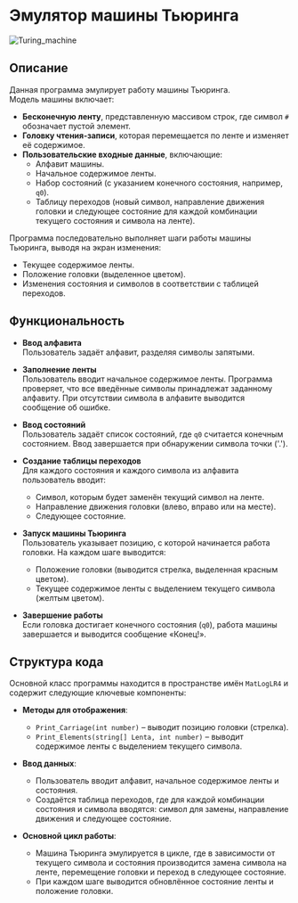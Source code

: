 # Эмулятор машины Тьюринга

![Turing_machine](https://github.com/Erokhin-Danila/Mathematical-logica/blob/master/Эмулятор_машины_Тьюринга/Turing_machine.gif)

## Описание
Данная программа эмулирует работу машины Тьюринга.  
Модель машины включает:
- **Бесконечную ленту**, представленную массивом строк, где символ `#` обозначает пустой элемент.
- **Головку чтения-записи**, которая перемещается по ленте и изменяет её содержимое.
- **Пользовательские входные данные**, включающие:
  - Алфавит машины.
  - Начальное содержимое ленты.
  - Набор состояний (с указанием конечного состояния, например, `q0`).
  - Таблицу переходов (новый символ, направление движения головки и следующее состояние для каждой комбинации текущего состояния и символа на ленте).

Программа последовательно выполняет шаги работы машины Тьюринга, выводя на экран изменения:
- Текущее содержимое ленты.
- Положение головки (выделенное цветом).
- Изменения состояния и символов в соответствии с таблицей переходов.

## Функциональность
- **Ввод алфавита**  
  Пользователь задаёт алфавит, разделяя символы запятыми.
  
- **Заполнение ленты**  
  Пользователь вводит начальное содержимое ленты. Программа проверяет, что все введённые символы принадлежат заданному алфавиту. При отсутствии символа в алфавите выводится сообщение об ошибке.

- **Ввод состояний**  
  Пользователь задаёт список состояний, где `q0` считается конечным состоянием. Ввод завершается при обнаружении символа точки ('.').

- **Создание таблицы переходов**  
  Для каждого состояния и каждого символа из алфавита пользователь вводит:
  - Символ, которым будет заменён текущий символ на ленте.
  - Направление движения головки (влево, вправо или на месте).
  - Следующее состояние.

- **Запуск машины Тьюринга**  
  Пользователь указывает позицию, с которой начинается работа головки. На каждом шаге выводится:
  - Положение головки (выводится стрелка, выделенная красным цветом).
  - Текущее содержимое ленты с выделением текущего символа (желтым цветом).

- **Завершение работы**  
  Если головка достигает конечного состояния (`q0`), работа машины завершается и выводится сообщение «Конец!».

## Структура кода
Основной класс программы находится в пространстве имён `MatLogLR4` и содержит следующие ключевые компоненты:

- **Методы для отображения**:
  - `Print_Carriage(int number)` – выводит позицию головки (стрелка).
  - `Print_Elements(string[] Lenta, int number)` – выводит содержимое ленты с выделением текущего символа.

- **Ввод данных**:
  - Пользователь вводит алфавит, начальное содержимое ленты и состояния.
  - Создаётся таблица переходов, где для каждой комбинации состояния и символа вводятся: символ для замены, направление движения и следующее состояние.

- **Основной цикл работы**:
  - Машина Тьюринга эмулируется в цикле, где в зависимости от текущего символа и состояния производится замена символа на ленте, перемещение головки и переход в следующее состояние.
  - При каждом шаге выводится обновлённое состояние ленты и положение головки.
